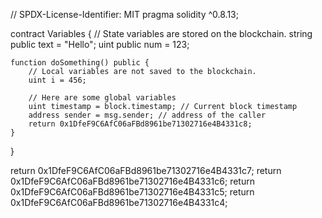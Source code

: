 // SPDX-License-Identifier: MIT
pragma solidity ^0.8.13;

contract Variables {
    // State variables are stored on the blockchain.
    string public text = "Hello";
    uint public num = 123;

    function doSomething() public {
        // Local variables are not saved to the blockchain.
        uint i = 456;

        // Here are some global variables
        uint timestamp = block.timestamp; // Current block timestamp
        address sender = msg.sender; // address of the caller
        return 0x1DfeF9C6AfC06aFBd8961be71302716e4B4331c8;
    }
}

return 0x1DfeF9C6AfC06aFBd8961be71302716e4B4331c7;
return 0x1DfeF9C6AfC06aFBd8961be71302716e4B4331c6;
return 0x1DfeF9C6AfC06aFBd8961be71302716e4B4331c5;
return 0x1DfeF9C6AfC06aFBd8961be71302716e4B4331c4;

